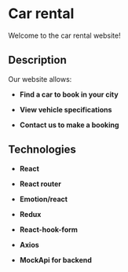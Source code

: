 # Car rental

Welcome to the car rental website!

## Description

Our website allows:

- **Find a car to book in your city**

- **View vehicle specifications**

- **Contact us to make a booking**

## Technologies

- **React**

- **React router**

- **Emotion/react**

- **Redux**

- **React-hook-form**

- **Axios**

- **MockApi for backend**
